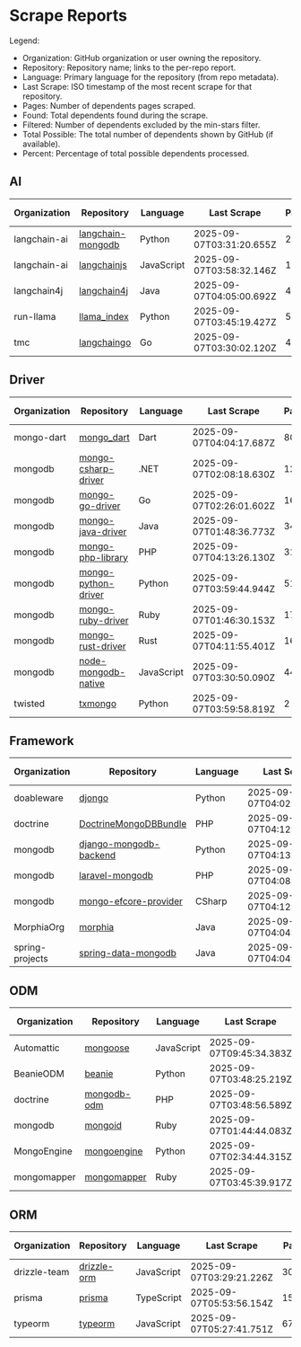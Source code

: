 # Scrape Reports

Legend:

- Organization: GitHub organization or user owning the repository.
- Repository: Repository name; links to the per-repo report.
- Language: Primary language for the repository (from repo metadata).
- Last Scrape: ISO timestamp of the most recent scrape for that repository.
- Pages: Number of dependents pages scraped.
- Found: Total dependents found during the scrape.
- Filtered: Number of dependents excluded by the min-stars filter.
- Total Possible: The total number of dependents shown by GitHub (if available).
- Percent: Percentage of total possible dependents processed.

## AI

| Organization | Repository | Language | Last Scrape | Pages | Found | Filtered | Total Possible | Percent |
|---|---|---|---|---|---|---|---:|---:|
| langchain-ai | [langchain-mongodb](reports/langchain-ai-langchain-mongodb-dependents.md) | Python | 2025-09-07T03:31:20.655Z | 23 | 676 | 662 | 981 | 68.9% |
| langchain-ai | [langchainjs](reports/langchain-ai-langchainjs-dependents.md) | JavaScript | 2025-09-07T03:58:32.146Z | 1124 | 33303 | 32907 | 47465 | 70.2% |
| langchain4j | [langchain4j](reports/langchain4j-langchain4j-dependents.md) | Java | 2025-09-07T04:05:00.692Z | 43 | 1261 | 1221 | 1573 | 80.2% |
| run-llama | [llama_index](reports/run-llama-llama_index-dependents.md) | Python | 2025-09-07T03:45:19.427Z | 550 | 16374 | 16090 | 22740 | 72.0% |
| tmc | [langchaingo](reports/tmc-langchaingo-dependents.md) | Go | 2025-09-07T03:30:02.120Z | 40 | 1134 | 1087 | 1501 | 75.5% |

## Driver

| Organization | Repository | Language | Last Scrape | Pages | Found | Filtered | Total Possible | Percent |
|---|---|---|---|---|---|---|---:|---:|
| mongo-dart | [mongo_dart](reports/mongo-dart-mongo_dart-dependents.md) | Dart | 2025-09-07T04:04:17.687Z | 80 | 2378 | 2373 | 5634 | 42.2% |
| mongodb | [mongo-csharp-driver](reports/mongodb-mongo-csharp-driver-dependents.md) | .NET | 2025-09-07T02:08:18.630Z | 1249 | 37248 | 37021 | 87668 | 42.5% |
| mongodb | [mongo-go-driver](reports/mongodb-mongo-go-driver-dependents.md) | Go | 2025-09-07T02:26:01.602Z | 1636 | 47740 | 47121 | 97558 | 48.9% |
| mongodb | [mongo-java-driver](reports/mongodb-mongo-java-driver-dependents.md) | Java | 2025-09-07T01:48:36.773Z | 341 | 10144 | 10001 | 17798 | 57.0% |
| mongodb | [mongo-php-library](reports/mongodb-mongo-php-library-dependents.md) | PHP | 2025-09-07T04:13:26.130Z | 311 | 9236 | 9166 | 22124 | 41.7% |
| mongodb | [mongo-python-driver](reports/mongodb-mongo-python-driver-dependents.md) | Python | 2025-09-07T03:59:44.944Z | 5105 | 148372 | 147886 | 399016 | 37.2% |
| mongodb | [mongo-ruby-driver](reports/mongodb-mongo-ruby-driver-dependents.md) | Ruby | 2025-09-07T01:46:30.153Z | 172 | 5060 | 4911 | 22245 | 22.7% |
| mongodb | [mongo-rust-driver](reports/mongodb-mongo-rust-driver-dependents.md) | Rust | 2025-09-07T04:11:55.401Z | 164 | 4860 | 4789 | 10991 | 44.2% |
| mongodb | [node-mongodb-native](reports/mongodb-node-mongodb-native-dependents.md) | JavaScript | 2025-09-07T03:30:50.090Z | 4424 | 132324 | 132264 | 5703792 | 2.3% |
| twisted | [txmongo](reports/twisted-txmongo-dependents.md) | Python | 2025-09-07T03:59:58.819Z | 2 | 40 | 38 | 108 | 37.0% |

## Framework

| Organization | Repository | Language | Last Scrape | Pages | Found | Filtered | Total Possible | Percent |
|---|---|---|---|---|---|---|---:|---:|
| doableware | [djongo](reports/doableware-djongo-dependents.md) | Python | 2025-09-07T04:02:58.995Z | 194 | 5779 | 5773 | 12496 | 46.2% |
| doctrine | [DoctrineMongoDBBundle](reports/doctrine-DoctrineMongoDBBundle-dependents.md) | PHP | 2025-09-07T04:12:54.102Z | 26 | 773 | 756 | 2472 | 31.3% |
| mongodb | [django-mongodb-backend](reports/mongodb-django-mongodb-backend-dependents.md) | Python | 2025-09-07T04:13:12.118Z | 2 | 37 | 36 | 49 | 75.5% |
| mongodb | [laravel-mongodb](reports/mongodb-laravel-mongodb-dependents.md) | PHP | 2025-09-07T04:08:21.072Z | 102 | 3043 | 3030 | 9336 | 32.6% |
| mongodb | [mongo-efcore-provider](reports/mongodb-mongo-efcore-provider-dependents.md) | CSharp | 2025-09-07T04:12:25.583Z | 29 | 856 | 854 | 1180 | 72.5% |
| MorphiaOrg | [morphia](reports/MorphiaOrg-morphia-dependents.md) | Java | 2025-09-07T04:04:22.819Z | 7 | 181 | 174 | 322 | 56.2% |
| spring-projects | [spring-data-mongodb](reports/spring-projects-spring-data-mongodb-dependents.md) | Java | 2025-09-07T04:04:09.990Z | 256 | 7605 | 7497 | 29377 | 25.9% |

## ODM

| Organization | Repository | Language | Last Scrape | Pages | Found | Filtered | Total Possible | Percent |
|---|---|---|---|---|---|---|---:|---:|
| Automattic | [mongoose](reports/Automattic-mongoose-dependents.md) | JavaScript | 2025-09-07T09:45:34.383Z | 22448 | 668677 | 668531 | 5657155 | 11.8% |
| BeanieODM | [beanie](reports/BeanieODM-beanie-dependents.md) | Python | 2025-09-07T03:48:25.219Z | 94 | 2802 | 2776 | 4298 | 65.2% |
| doctrine | [mongodb-odm](reports/doctrine-mongodb-odm-dependents.md) | PHP | 2025-09-07T03:48:56.589Z | 33 | 955 | 921 | 3080 | 31.0% |
| mongodb | [mongoid](reports/mongodb-mongoid-dependents.md) | Ruby | 2025-09-07T01:44:44.083Z | 136 | 4008 | 3876 | 23647 | 16.9% |
| MongoEngine | [mongoengine](reports/MongoEngine-mongoengine-dependents.md) | Python | 2025-09-07T02:34:44.315Z | 371 | 11032 | 10910 | 27285 | 40.4% |
| mongomapper | [mongomapper](reports/mongomapper-mongomapper-dependents.md) | Ruby | 2025-09-07T03:45:39.917Z | 18 | 473 | 454 | 2787 | 17.0% |

## ORM

| Organization | Repository | Language | Last Scrape | Pages | Found | Filtered | Total Possible | Percent |
|---|---|---|---|---|---|---|---:|---:|
| drizzle-team | [drizzle-orm](reports/drizzle-team-drizzle-orm-dependents.md) | JavaScript | 2025-09-07T03:29:21.226Z | 3070 | 91629 | 91069 | 140237 | 65.3% |
| prisma | [prisma](reports/prisma-prisma-dependents.md) | TypeScript | 2025-09-07T05:53:56.154Z | 15973 | 477285 | 476144 | 754590 | 63.3% |
| typeorm | [typeorm](reports/typeorm-typeorm-dependents.md) | JavaScript | 2025-09-07T05:27:41.751Z | 6752 | 201387 | 200769 | 427375 | 47.1% |

